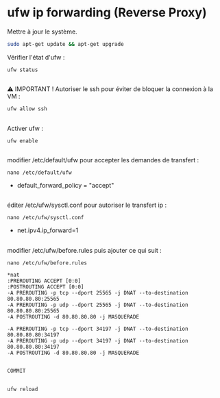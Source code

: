 # ufw ip forwarding (Reverse Proxy)

Mettre à jour le système.

```bash
sudo apt-get update && apt-get upgrade
```

Vérifier l'état d'ufw :
```
ufw status
```
##

⚠️ IMPORTANT ! Autoriser le ssh pour éviter de bloquer la connexion à la VM : 
```
ufw allow ssh
```
##

Activer ufw :
```
ufw enable
```
##

modifier /etc/default/ufw pour accepter les demandes de transfert :

```
nano /etc/default/ufw
```
- default_forward_policy = "accept"

##

éditer /etc/ufw/sysctl.conf pour autoriser le transfert ip :

```
nano /etc/ufw/sysctl.conf
```
- net.ipv4.ip_forward=1

##

modifier /etc/ufw/before.rules puis ajouter ce qui suit : 

```
nano /etc/ufw/before.rules
```

```
*nat
:PREROUTING ACCEPT [0:0]
:POSTROUTING ACCEPT [0:0]
-A PREROUTING -p tcp --dport 25565 -j DNAT --to-destination 80.80.80.80:25565
-A PREROUTING -p udp --dport 25565 -j DNAT --to-destination 80.80.80.80:25565
-A POSTROUTING -d 80.80.80.80 -j MASQUERADE

-A PREROUTING -p tcp --dport 34197 -j DNAT --to-destination 80.80.80.80:34197
-A PREROUTING -p udp --dport 34197 -j DNAT --to-destination 80.80.80.80:34197
-A POSTROUTING -d 80.80.80.80 -j MASQUERADE


COMMIT
```
##

```
ufw reload
```
